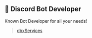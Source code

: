 ## 🚀 Discord Bot Developer
Known Bot Developer for all your needs!
> [dbxServices](https://dbxServices.xyz)
